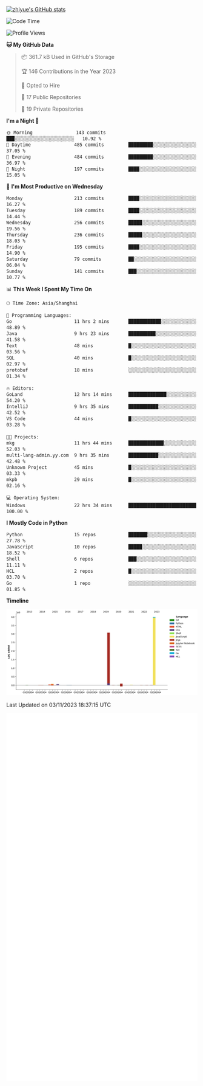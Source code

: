 
[![zhiyue's GitHub stats](https://github-readme-stats.vercel.app/api?username=zhiyue)](https://github.com/anuraghazra/github-readme-stats&&show_icons=true)

<!--START_SECTION:waka-->
![Code Time](http://img.shields.io/badge/Code%20Time-1%2C717%20hrs%2027%20mins-blue)

![Profile Views](http://img.shields.io/badge/Profile%20Views-0-blue)

**🐱 My GitHub Data** 

> 📦 361.7 kB Used in GitHub's Storage 
 > 
> 🏆 146 Contributions in the Year 2023
 > 
> 💼 Opted to Hire
 > 
> 📜 17 Public Repositories 
 > 
> 🔑 19 Private Repositories 
 > 
**I'm a Night 🦉** 

```text
🌞 Morning                143 commits         ███░░░░░░░░░░░░░░░░░░░░░░   10.92 % 
🌆 Daytime                485 commits         █████████░░░░░░░░░░░░░░░░   37.05 % 
🌃 Evening                484 commits         █████████░░░░░░░░░░░░░░░░   36.97 % 
🌙 Night                  197 commits         ████░░░░░░░░░░░░░░░░░░░░░   15.05 % 
```
📅 **I'm Most Productive on Wednesday** 

```text
Monday                   213 commits         ████░░░░░░░░░░░░░░░░░░░░░   16.27 % 
Tuesday                  189 commits         ████░░░░░░░░░░░░░░░░░░░░░   14.44 % 
Wednesday                256 commits         █████░░░░░░░░░░░░░░░░░░░░   19.56 % 
Thursday                 236 commits         █████░░░░░░░░░░░░░░░░░░░░   18.03 % 
Friday                   195 commits         ████░░░░░░░░░░░░░░░░░░░░░   14.90 % 
Saturday                 79 commits          ██░░░░░░░░░░░░░░░░░░░░░░░   06.04 % 
Sunday                   141 commits         ███░░░░░░░░░░░░░░░░░░░░░░   10.77 % 
```


📊 **This Week I Spent My Time On** 

```text
🕑︎ Time Zone: Asia/Shanghai

💬 Programming Languages: 
Go                       11 hrs 2 mins       ████████████░░░░░░░░░░░░░   48.89 % 
Java                     9 hrs 23 mins       ██████████░░░░░░░░░░░░░░░   41.58 % 
Text                     48 mins             █░░░░░░░░░░░░░░░░░░░░░░░░   03.56 % 
SQL                      40 mins             █░░░░░░░░░░░░░░░░░░░░░░░░   02.97 % 
protobuf                 18 mins             ░░░░░░░░░░░░░░░░░░░░░░░░░   01.34 % 

🔥 Editors: 
GoLand                   12 hrs 14 mins      ██████████████░░░░░░░░░░░   54.20 % 
IntelliJ                 9 hrs 35 mins       ███████████░░░░░░░░░░░░░░   42.52 % 
VS Code                  44 mins             █░░░░░░░░░░░░░░░░░░░░░░░░   03.28 % 

🐱‍💻 Projects: 
mkg                      11 hrs 44 mins      █████████████░░░░░░░░░░░░   52.03 % 
multi-lang-admin.yy.com  9 hrs 35 mins       ███████████░░░░░░░░░░░░░░   42.48 % 
Unknown Project          45 mins             █░░░░░░░░░░░░░░░░░░░░░░░░   03.33 % 
mkpb                     29 mins             █░░░░░░░░░░░░░░░░░░░░░░░░   02.16 % 

💻 Operating System: 
Windows                  22 hrs 34 mins      █████████████████████████   100.00 % 
```

**I Mostly Code in Python** 

```text
Python                   15 repos            ███████░░░░░░░░░░░░░░░░░░   27.78 % 
JavaScript               10 repos            █████░░░░░░░░░░░░░░░░░░░░   18.52 % 
Shell                    6 repos             ███░░░░░░░░░░░░░░░░░░░░░░   11.11 % 
HCL                      2 repos             █░░░░░░░░░░░░░░░░░░░░░░░░   03.70 % 
Go                       1 repo              ░░░░░░░░░░░░░░░░░░░░░░░░░   01.85 % 
```



**Timeline**

![Lines of Code chart](https://raw.githubusercontent.com/zhiyue/zhiyue/main/assets/bar_graph.png)


 Last Updated on 03/11/2023 18:37:15 UTC
<!--END_SECTION:waka-->

<!-- [![Top Langs](https://github-readme-stats.vercel.app/api/top-langs/?username=zhiyue)](https://github.com/anuraghazra/github-readme-stats) -->

![](./github-metrics.svg)

